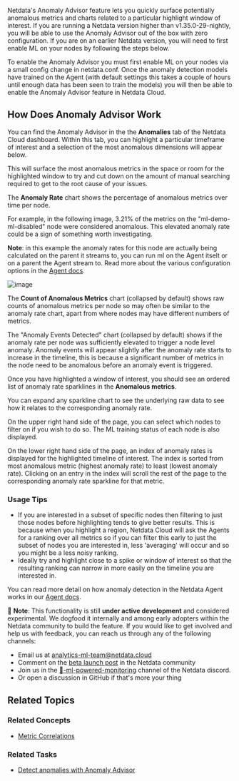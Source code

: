 <!--
title: "Anomaly Advisor"
sidebar_label: "Anomaly Advisor"
custom_edit_url: "https://github.com/netdata/learn/blob/master/docs/concepts/machine-learning/anomaly-advisor.md"
learn_status: "Published"
sidebar_position: "2000"
learn_topic_type: "Concepts"
learn_rel_path: "Concepts/Guided troubleshooting"
learn_docs_purpose: "Present the concept of Netdata's Anomaly Advisor feature, it's purpose and use cases"
learn_repo_doc: "True"
-->


Netdata's Anomaly Advisor feature lets you quickly surface potentially anomalous metrics and charts related to a particular highlight window of interest. 
If you are running a Netdata version higher than v1.35.0-29-nightly, you will be able to use the Anomaly Advisor out of the box with zero configuration. If you 
are on an earlier Netdata version, you will need to first enable ML on your nodes by following the steps below.

To enable the Anomaly Advisor you must first enable ML on your nodes via a small config change in netdata.conf. Once the anomaly detection models have trained 
on the Agent (with default settings this takes a couple of hours until enough data has been seen to train the models) you will then be able to enable the Anomaly 
Advisor feature in Netdata Cloud.
 
## How Does Anomaly Advisor Work

You can find the Anomaly Advisor in the the **Anomalies** tab of the Netdata Cloud dashboard. Within this tab, you can highlight a particular timeframe 
of interest and a selection of the most anomalous dimensions will appear below. 

This will surface the most anomalous metrics in the space or room for the highlighted window to try and cut down on the amount of manual searching required 
to get to the root cause of your issues.

The **Anomaly Rate** chart shows the percentage of anomalous metrics over time per node. 

For example, in the following image, 3.21% of the metrics on the "ml-demo-ml-disabled" node were considered anomalous. This elevated anomaly rate could be a 
sign of something worth investigating.

**Note**: in this example the anomaly rates for this node are actually being calculated on the parent it streams to, you can run ml on the Agent itselt or 
on a parent the Agent stream to. Read more about the various configuration options in the [Agent docs](https://github.com/netdata/netdata/blob/master/ml/README.md).

![image](https://user-images.githubusercontent.com/2178292/164428307-6a86989a-611d-47f8-a673-911d509cd954.png)

The **Count of Anomalous Metrics** chart (collapsed by default) shows raw counts of anomalous metrics per node so may often be similar to the anomaly rate chart, 
apart from where nodes may have different numbers of metrics.

The "Anomaly Events Detected" chart (collapsed by default) shows if the anomaly rate per node was sufficiently elevated to trigger a node level anomaly. Anomaly events will appear slightly after the anomaly rate starts to increase in the timeline, this is because a significant number of metrics in the node need to be anomalous before an anomaly event is triggered.

Once you have highlighted a window of interest, you should see an ordered list of anomaly rate sparklines in the **Anomalous metrics**.

You can expand any sparkline chart to see the underlying raw data to see how it relates to the corresponding anomaly rate.

On the upper right hand side of the page, you can select which nodes to filter on if you wish to do so. The ML training status of each node is also displayed. 

On the lower right hand side of the page, an index of anomaly rates is displayed for the highlighted timeline of interest. The index is sorted from most anomalous 
metric (highest anomaly rate) to least (lowest anomaly rate). Clicking on an entry in the index will scroll the rest of the page to the corresponding anomaly rate 
sparkline for that metric.

### Usage Tips

- If you are interested in a subset of specific nodes then filtering to just those nodes before highlighting tends to give better results. This is because when 
you highlight a region, Netdata Cloud will ask the Agents for a ranking over all metrics so if you can filter this early to just the subset of nodes you are 
interested in, less 'averaging' will occur and so you might be a less noisy ranking.
- Ideally try and highlight close to a spike or window of interest so that the resulting ranking can narrow in more easily on the timeline you are interested in.

You can read more detail on how anomaly detection in the Netdata Agent works in our [Agent docs](https://github.com/netdata/netdata/blob/master/ml/README.md).

🚧 **Note**: This functionality is still **under active development** and considered experimental. We dogfood it internally and among early adopters within the 
Netdata community to build the feature. If you would like to get involved and help us with feedback, you can reach us through any of the following channels:
- Email us at analytics-ml-team@netdata.cloud
- Comment on the [beta launch post](https://community.netdata.cloud/t/anomaly-advisor-beta-launch/2717) in the Netdata community
- Join us in the [🤖-ml-powered-monitoring](https://discord.gg/4eRSEUpJnc) channel of the Netdata discord.
- Or open a discussion in GitHub if that's more your thing

## Related Topics

### Related Concepts
- [Metric Correlations](https://github.com/netdata/netdata/blob/master/docs/concepts/guided-troubleshooting/metric-correlations.md)

### Related Tasks

- [Detect anomalies with Anomaly Advisor ](https://github.com/netdata/netdata/blob/master/docs/tasks/operations/detect-anomalies-with-anomaly-advisor.md)
